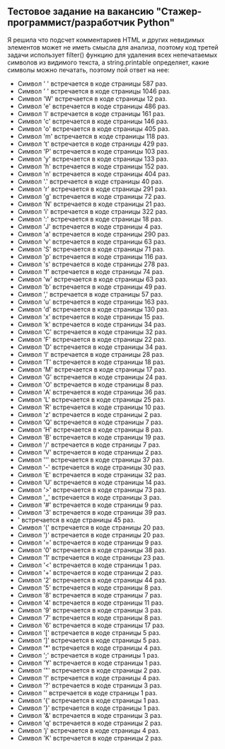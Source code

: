 ## Тестовое задание на вакансию "Стажер-программист/разработчик Python" ##

Я решила что подсчет комментариев HTML и других невидимых элементов может не иметь смысла для анализа, поэтому код третей задачи использует filter() функцию для удаления всех непечатаемых символов из видимого текста, а string.printable определяет, какие символы можно печатать, поэтому пой ответ на нее:

+ Символ '
' встречается в коде страницы 587 раз.
+ Символ ' ' встречается в коде страницы 1046 раз.
+ Символ 'W' встречается в коде страницы 12 раз.
+ Символ 'e' встречается в коде страницы 486 раз.
+ Символ 'l' встречается в коде страницы 161 раз.
+ Символ 'c' встречается в коде страницы 146 раз.
+ Символ 'o' встречается в коде страницы 405 раз.
+ Символ 'm' встречается в коде страницы 118 раз.
+ Символ 't' встречается в коде страницы 429 раз.
+ Символ 'P' встречается в коде страницы 103 раз.
+ Символ 'y' встречается в коде страницы 133 раз.
+ Символ 'h' встречается в коде страницы 152 раз.
+ Символ 'n' встречается в коде страницы 404 раз.
+ Символ '.' встречается в коде страницы 40 раз.
+ Символ 'r' встречается в коде страницы 291 раз.
+ Символ 'g' встречается в коде страницы 72 раз.
+ Символ 'N' встречается в коде страницы 21 раз.
+ Символ 'i' встречается в коде страницы 322 раз.
+ Символ ':' встречается в коде страницы 18 раз.
+ Символ 'J' встречается в коде страницы 4 раз.
+ Символ 'a' встречается в коде страницы 290 раз.
+ Символ 'v' встречается в коде страницы 63 раз.
+ Символ 'S' встречается в коде страницы 71 раз.
+ Символ 'p' встречается в коде страницы 116 раз.
+ Символ 's' встречается в коде страницы 278 раз.
+ Символ 'f' встречается в коде страницы 74 раз.
+ Символ 'w' встречается в коде страницы 63 раз.
+ Символ 'b' встречается в коде страницы 49 раз.
+ Символ ',' встречается в коде страницы 57 раз.
+ Символ 'u' встречается в коде страницы 163 раз.
+ Символ 'd' встречается в коде страницы 130 раз.
+ Символ 'x' встречается в коде страницы 15 раз.
+ Символ 'k' встречается в коде страницы 34 раз.
+ Символ 'C' встречается в коде страницы 32 раз.
+ Символ 'F' встречается в коде страницы 22 раз.
+ Символ 'D' встречается в коде страницы 34 раз.
+ Символ 'I' встречается в коде страницы 28 раз.
+ Символ 'T' встречается в коде страницы 18 раз.
+ Символ 'M' встречается в коде страницы 17 раз.
+ Символ 'G' встречается в коде страницы 24 раз.
+ Символ 'O' встречается в коде страницы 8 раз.
+ Символ 'A' встречается в коде страницы 36 раз.
+ Символ 'L' встречается в коде страницы 25 раз.
+ Символ 'R' встречается в коде страницы 10 раз.
+ Символ 'z' встречается в коде страницы 2 раз.
+ Символ 'Q' встречается в коде страницы 7 раз.
+ Символ 'H' встречается в коде страницы 8 раз.
+ Символ 'B' встречается в коде страницы 19 раз.
+ Символ '/' встречается в коде страницы 7 раз.
+ Символ 'V' встречается в коде страницы 2 раз.
+ Символ ''' встречается в коде страницы 37 раз.
+ Символ '-' встречается в коде страницы 30 раз.
+ Символ 'E' встречается в коде страницы 32 раз.
+ Символ 'U' встречается в коде страницы 14 раз.
+ Символ '>' встречается в коде страницы 73 раз.
+ Символ '_' встречается в коде страницы 3 раз.
+ Символ '#' встречается в коде страницы 9 раз.
+ Символ '3' встречается в коде страницы 39 раз.
+ ' встречается в коде страницы 45 раз.
+ Символ '(' встречается в коде страницы 20 раз.
+ Символ ')' встречается в коде страницы 20 раз.
+ Символ '=' встречается в коде страницы 9 раз.
+ Символ '0' встречается в коде страницы 38 раз.
+ Символ '1' встречается в коде страницы 23 раз.
+ Символ '<' встречается в коде страницы 1 раз.
+ Символ '+' встречается в коде страницы 2 раз.
+ Символ '2' встречается в коде страницы 44 раз.
+ Символ '5' встречается в коде страницы 8 раз.
+ Символ '8' встречается в коде страницы 7 раз.
+ Символ '4' встречается в коде страницы 11 раз.
+ Символ '9' встречается в коде страницы 3 раз.
+ Символ '7' встречается в коде страницы 8 раз.
+ Символ '6' встречается в коде страницы 17 раз.
+ Символ '[' встречается в коде страницы 5 раз.
+ Символ ']' встречается в коде страницы 5 раз.
+ Символ '*' встречается в коде страницы 4 раз.
+ Символ ';' встречается в коде страницы 1 раз.
+ Символ 'Y' встречается в коде страницы 1 раз.
+ Символ '"' встречается в коде страницы 2 раз.
+ Символ '!' встречается в коде страницы 4 раз.
+ Символ '?' встречается в коде страницы 3 раз.
+ Символ '\' встречается в коде страницы 1 раз.
+ Символ '{' встречается в коде страницы 1 раз.
+ Символ '}' встречается в коде страницы 1 раз.
+ Символ '&' встречается в коде страницы 3 раз.
+ Символ 'q' встречается в коде страницы 2 раз.
+ Символ 'j' встречается в коде страницы 4 раз.
+ Символ 'K' встречается в коде страницы 2 раз.

